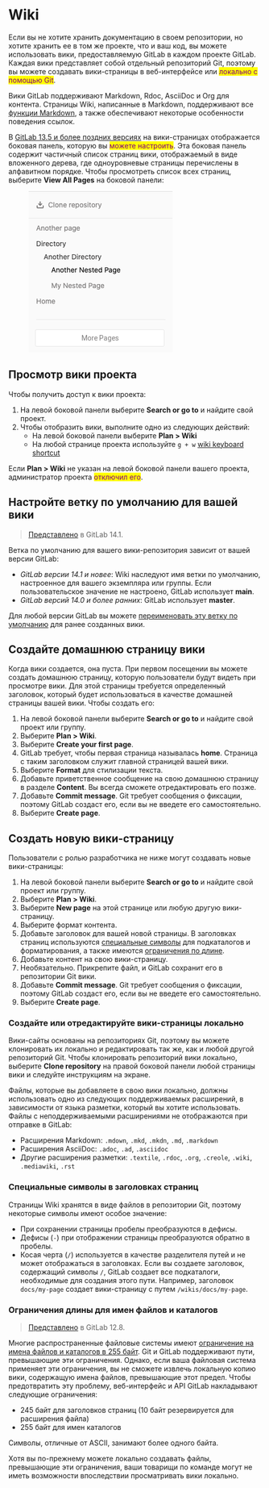 # Wiki

Если вы не хотите хранить документацию в своем репозитории, но хотите хранить ее в том же проекте, что и ваш код, вы можете использовать вики, предоставляемую GitLab в каждом проекте GitLab. Каждая вики представляет собой отдельный репозиторий Git, поэтому вы можете создавать вики-страницы в веб-интерфейсе или <mark style="color:purple;">локально с помощью Git</mark>.

Вики GitLab поддерживают Markdown, Rdoc, AsciiDoc и Org для контента. Страницы Wiki, написанные в Markdown, поддерживают все [функции Markdown](https://docs.gitlab.com/ee/user/markdown.html), а также обеспечивают некоторые особенности поведения ссылок.

В [GitLab 13.5 и более поздних версиях](https://gitlab.com/gitlab-org/gitlab/-/issues/17673/) на вики-страницах отображается боковая панель, которую вы <mark style="color:purple;">можете настроить</mark>. Эта боковая панель содержит частичный список страниц вики, отображаемый в виде вложенного дерева, где одноуровневые страницы перечислены в алфавитном порядке. Чтобы просмотреть список всех страниц, выберите **View All Pages** на боковой панели:

<figure><img src="../../../.gitbook/assets/wiki_sidebar_v13_5.png" alt=""><figcaption></figcaption></figure>

## Просмотр вики проекта

Чтобы получить доступ к вики проекта:

1. На левой боковой панели выберите **Search or go to** и найдите свой проект.
2. Чтобы отобразить вики, выполните одно из следующих действий:
   * На левой боковой панели выберите **Plan > Wiki**
   * На любой странице проекта используйте `g + w` [wiki keyboard shortcut](https://docs.gitlab.com/ee/user/shortcuts.html)

Если **Plan > Wiki** не указан на левой боковой панели вашего проекта, администратор проекта <mark style="color:purple;">отключил его</mark>.

## Настройте ветку по умолчанию для вашей вики

> [Представлено](https://gitlab.com/gitlab-org/gitlab/-/issues/221159) в GitLab 14.1.

Ветка по умолчанию для вашего вики-репозитория зависит от вашей версии GitLab:

* _GitLab версии 14.1 и новее_: Wiki наследуют имя ветки по умолчанию, настроенное для вашего экземпляра или группы. Если пользовательское значение не настроено, GitLab использует **main**.
* _GitLab версий 14.0 и более ранних_: GitLab использует **master**.

Для любой версии GitLab вы можете [переименовать эту ветку по умолчанию](https://docs.gitlab.com/ee/user/project/repository/branches/default.html#update-the-default-branch-name-in-your-repository) для ранее созданных вики.

## Создайте домашнюю страницу вики

Когда вики создается, она пуста. При первом посещении вы можете создать домашнюю страницу, которую пользователи будут видеть при просмотре вики. Для этой страницы требуется определенный заголовок, который будет использоваться в качестве домашней страницы вашей вики. Чтобы создать его:

1. На левой боковой панели выберите **Search or go to** и найдите свой проект или группу.
2. Выберите **Plan > Wiki**.
3. Выберите **Create your first page**.
4. GitLab требует, чтобы первая страница называлась **home**. Страница с таким заголовком служит главной страницей вашей вики.
5. Выберите **Format** для стилизации текста.
6. Добавьте приветственное сообщение на свою домашнюю страницу в разделе **Content**. Вы всегда сможете отредактировать его позже.
7. Добавьте **Commit message**. Git требует сообщения о фиксации, поэтому GitLab создаст его, если вы не введете его самостоятельно.
8. Выберите **Create page**.

## Создать новую вики-страницу

Пользователи с ролью разработчика не ниже могут создавать новые вики-страницы:

1. На левой боковой панели выберите **Search or go to** и найдите свой проект или группу.
2. Выберите **Plan > Wiki**.
3. Выберите **New page** на этой странице или любую другую вики-страницу.
4. Выберите формат контента.
5. Добавьте заголовок для вашей новой страницы. В заголовках страниц используются [специальные символы](wiki.md#specialnye-simvoly-v-zagolovkakh-stranic) для подкаталогов и форматирования, а также имеются [ограничения по длине](wiki.md#ogranicheniya-dliny-dlya-imen-failov-i-katalogov).
6. Добавьте контент на свою вики-страницу.
7. Необязательно. Прикрепите файл, и GitLab сохранит его в репозитории Git вики.
8. Добавьте **Commit message**. Git требует сообщения о фиксации, поэтому GitLab создаст его, если вы не введете его самостоятельно.
9. Выберите **Create page**.

### Создайте или отредактируйте вики-страницы локально

Вики-сайты основаны на репозиториях Git, поэтому вы можете клонировать их локально и редактировать так же, как и любой другой репозиторий Git. Чтобы клонировать репозиторий вики локально, выберите **Clone repository** на правой боковой панели любой страницы вики и следуйте инструкциям на экране.

Файлы, которые вы добавляете в свою вики локально, должны использовать одно из следующих поддерживаемых расширений, в зависимости от языка разметки, который вы хотите использовать. Файлы с неподдерживаемыми расширениями не отображаются при отправке в GitLab:

* Расширения Markdown: `.mdown`, `.mkd`, `.mkdn`, `.md`, `.markdown`
* Расширения AsciiDoc: `.adoc`, `.ad`, `.asciidoc`
* Другие расширения разметки: `.textile`, `.rdoc`, `.org`, `.creole`, `.wiki`, `.mediawiki`, `.rst`

### Специальные символы в заголовках страниц

Страницы Wiki хранятся в виде файлов в репозитории Git, поэтому некоторые символы имеют особое значение:

* При сохранении страницы пробелы преобразуются в дефисы.
* Дефисы (`-`) при отображении страницы преобразуются обратно в пробелы.
* Косая черта (`/`) используется в качестве разделителя путей и не может отображаться в заголовках. Если вы создаете заголовок, содержащий символы `/`, GitLab создает все подкаталоги, необходимые для создания этого пути. Например, заголовок `docs/my-page` создает вики-страницу с путем `/wikis/docs/my-page`.

### Ограничения длины для имен файлов и каталогов

> [Представлено](https://gitlab.com/gitlab-org/gitlab/-/merge\_requests/24364) в GitLab 12.8.

Многие распространенные файловые системы имеют [ограничение на имена файлов и каталогов в 255 байт](https://en.wikipedia.org/wiki/Comparison\_of\_file\_systems#Limits). Git и GitLab поддерживают пути, превышающие эти ограничения. Однако, если ваша файловая система применяет эти ограничения, вы не сможете извлечь локальную копию вики, содержащую имена файлов, превышающие этот предел. Чтобы предотвратить эту проблему, веб-интерфейс и API GitLab накладывают следующие ограничения:

* 245 байт для заголовков страниц (10 байт резервируется для расширения файла)
* 255 байт для имен каталогов

Символы, отличные от ASCII, занимают более одного байта.

Хотя вы по-прежнему можете локально создавать файлы, превышающие эти ограничения, ваши товарищи по команде могут не иметь возможности впоследствии просматривать вики локально.
